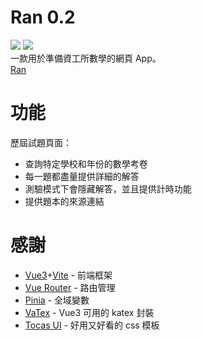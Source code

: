 # Ran 0.2
![](https://img.shields.io/badge/ran-v0.2.0-55f?style=flat)
[![](https://img.shields.io/badge/Vue.js-345?style=flat&logo=vuedotjs&logoColor=4FC08D)](https://github.com/vuejs/core)
<br>
一款用於準備資工所數學的網頁 App。<br>
[Ran](https://runnywolf.github.io/ran/#/exam)

# 功能

歷屆試題頁面：
- 查詢特定學校和年份的數學考卷
- 每一題都盡量提供詳細的解答
- 測驗模式下會隱藏解答，並且提供計時功能
- 提供題本的來源連結

# 感謝
- [Vue3](https://vuejs.org/)+[Vite](https://vite.dev/) - 前端框架
- [Vue Router](https://router.vuejs.org/) - 路由管理
- [Pinia](https://pinia.vuejs.org/) - 全域變數
- [VaTex](https://github.com/Shimada666/VaTex) - Vue3 可用的 katex 封裝
- [Tocas UI](https://github.com/teacat/tocas) - 好用又好看的 css 模板
